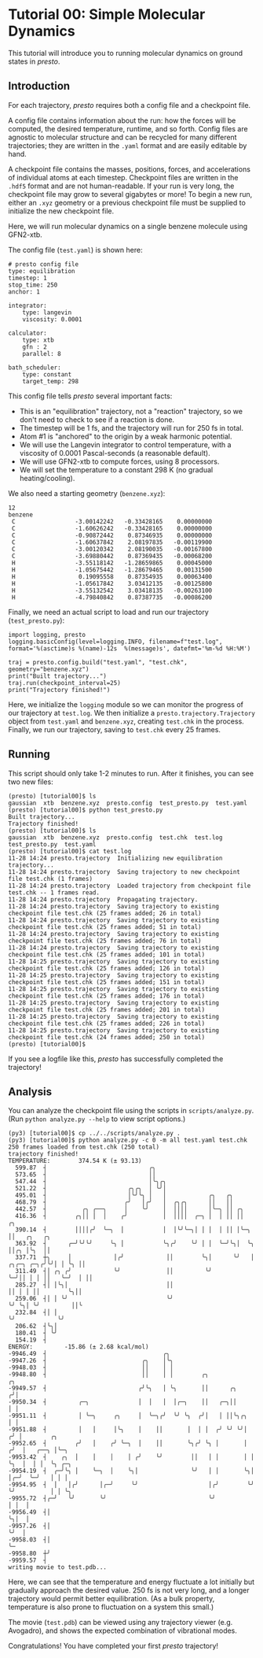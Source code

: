 # Tutorial 00: Simple Molecular Dynamics

This tutorial will introduce you to running molecular dynamics on ground states in *presto*.

## Introduction

For each trajectory, *presto* requires both a config file and a checkpoint file.

A config file contains information about the run: how the forces will be computed, the desired temperature, runtime, and so forth. 
Config files are agnostic to molecular structure and can be recycled for many different trajectories; 
they are written in the ``.yaml`` format and are easily editable by hand.

A checkpoint file contains the masses, positions, forces, and accelerations of individual atoms at each timestep.
Checkpoint files are written in the ``.hdf5`` format and are not human-readable.
If your run is very long, the checkpoint file may grow to several gigabytes or more!
To begin a new run, either an ``.xyz`` geometry or a previous checkpoint file must be supplied to initialize the new checkpoint file.

Here, we will run molecular dynamics on a single benzene molecule using GFN2-xtb.

The config file (``test.yaml``) is shown here:

```
# presto config file
type: equilibration
timestep: 1
stop_time: 250
anchor: 1

integrator:
    type: langevin
    viscosity: 0.0001

calculator:
    type: xtb
    gfn : 2
    parallel: 8

bath_scheduler:
    type: constant
    target_temp: 298
```

This config file tells *presto* several important facts:
- This is an "equilibration" trajectory, not a "reaction" trajectory, so we don't need to check to see if a reaction is done.
- The timestep will be 1 fs, and the trajectory will run for 250 fs in total.
- Atom #1 is "anchored" to the origin by a weak harmonic potential.
- We will use the Langevin integrator to control temperature, with a viscosity of 0.0001 Pascal-seconds (a reasonable default).
- We will use GFN2-xtb to compute forces, using 8 processors.
- We will set the temperature to a constant 298 K (no gradual heating/cooling).

We also need a starting geometry (``benzene.xyz``):

```
12
benzene
 C                 -3.00142242   -0.33428165    0.00000000
 C                 -1.60626242   -0.33428165    0.00000000
 C                 -0.90872442    0.87346935    0.00000000
 C                 -1.60637842    2.08197835   -0.00119900
 C                 -3.00120342    2.08190035   -0.00167800
 C                 -3.69880442    0.87369435   -0.00068200
 H                 -3.55118142   -1.28659865    0.00045000
 H                 -1.05675442   -1.28679465    0.00131500
 H                  0.19095558    0.87354935    0.00063400
 H                 -1.05617842    3.03412135   -0.00125800
 H                 -3.55132542    3.03418135   -0.00263100
 H                 -4.79840842    0.87387735   -0.00086200
 ```
 
Finally, we need an actual script to load and run our trajectory (``test_presto.py``):
 
```
import logging, presto
logging.basicConfig(level=logging.INFO, filename=f"test.log", format='%(asctime)s %(name)-12s  %(message)s', datefmt='%m-%d %H:%M')

traj = presto.config.build("test.yaml", "test.chk", geometry="benzene.xyz")
print("Built trajectory...")
traj.run(checkpoint_interval=25)
print("Trajectory finished!")
````

Here, we initialize the ``logging`` module so we can monitor the progress of our trajectory at ``test.log``.
We then initialize a ``presto.trajectory.Trajectory`` object from ``test.yaml`` and ``benzene.xyz``, creating ``test.chk`` in the process.
Finally, we run our trajectory, saving to ``test.chk`` every 25 frames.

## Running

This script should only take 1-2 minutes to run. After it finishes, you can see two new files:

```
(presto) [tutorial00]$ ls
gaussian  xtb  benzene.xyz  presto.config  test_presto.py  test.yaml
(presto) [tutorial00]$ python test_presto.py
Built trajectory...
Trajectory finished!
(presto) [tutorial00]$ ls
gaussian  xtb  benzene.xyz  presto.config  test.chk  test.log  test_presto.py  test.yaml
(presto) [tutorial00]$ cat test.log
11-28 14:24 presto.trajectory  Initializing new equilibration trajectory...
11-28 14:24 presto.trajectory  Saving trajectory to new checkpoint file test.chk (1 frames)
11-28 14:24 presto.trajectory  Loaded trajectory from checkpoint file test.chk -- 1 frames read.
11-28 14:24 presto.trajectory  Propagating trajectory.
11-28 14:24 presto.trajectory  Saving trajectory to existing checkpoint file test.chk (25 frames added; 26 in total)
11-28 14:24 presto.trajectory  Saving trajectory to existing checkpoint file test.chk (25 frames added; 51 in total)
11-28 14:24 presto.trajectory  Saving trajectory to existing checkpoint file test.chk (25 frames added; 76 in total)
11-28 14:24 presto.trajectory  Saving trajectory to existing checkpoint file test.chk (25 frames added; 101 in total)
11-28 14:25 presto.trajectory  Saving trajectory to existing checkpoint file test.chk (25 frames added; 126 in total)
11-28 14:25 presto.trajectory  Saving trajectory to existing checkpoint file test.chk (25 frames added; 151 in total)
11-28 14:25 presto.trajectory  Saving trajectory to existing checkpoint file test.chk (25 frames added; 176 in total)
11-28 14:25 presto.trajectory  Saving trajectory to existing checkpoint file test.chk (25 frames added; 201 in total)
11-28 14:25 presto.trajectory  Saving trajectory to existing checkpoint file test.chk (25 frames added; 226 in total)
11-28 14:25 presto.trajectory  Saving trajectory to existing checkpoint file test.chk (24 frames added; 250 in total)
(presto) [tutorial00]$
```

If you see a logfile like this, *presto* has successfully completed the trajectory! 

## Analysis 

You can analyze the checkpoint file using the scripts in ``scripts/analyze.py``.
(Run ``python analyze.py --help`` to view script options.)

```
(py3) [tutorial00]$ cp ../../scripts/analyze.py .
(py3) [tutorial00]$ python analyze.py -c 0 -m all test.yaml test.chk
250 frames loaded from test.chk (250 total)
trajectory finished!
TEMPERATURE:		374.54 K (± 93.13)
  599.87  ┤                             ╭╮
  573.65  ┤                             ││
  547.44  ┤                             │╰╮╭╮
  521.22  ┤                       ╭╮╭╮  │ ╰╯│
  495.01  ┤                       │╰╯╰╮ │   │            ╭╮   ╭╮
  468.79  ┤                      ╭╯   │╭╯   │  ╭╮╭╮      ││   ││
  442.57  ┤          ╭╮ ╭──╮     │    ╰╯    │  ││││      │╰─╮ ││ ╭╮
  416.36  ┤        ╭╮││ │  │    ╭╯          │  ││││  ╭─╮ │  │ ││ ││              ╭╮
  390.14  ┤        ││││╭╯  ╰─╮  │           │  │╰╯╰─╮│ │ │  │ ││ │╰─╮            ││   ╭╮   ╭╮
  363.92  ┤      ╭─╯╰╯╰╯     ╰╮ │           ╰╮╭╯    ╰╯ │ │  ╰─╯╰╮│  ╰╮           ││╭╮ │╰╮  ││
  337.71  ┼╮     │            │╭╯            ││        ╰╮│      ╰╯   │ ╭╮╭─╮ ╭─╮╭╯╰╯│ │ ╰╮ ││
  311.49  ┤│ ╭╮ ╭╯            ╰╯             ││         ╰╯           ╰─╯││ │ │ ││   ╰─╯  │ ││
  285.27  ┤│ │╰╮│                            ││                         ││ │ │ ││        ╰╮││
  259.06  ┤│ │ ╰╯                            ╰╯                         ╰╯ ╰╮│ ╰╯         ││╰
  232.84  ┤│ │                                                              ╰╯            ╰╯
  206.62  ┤╰╮│
  180.41  ┤ ╰╯
  154.19  ┤
ENERGY:			-15.86 (± 2.68 kcal/mol)
-9946.49  ┤                                 ╭╮
-9947.26  ┤                           ╭╮    │╰╮
-9948.03  ┤                           ││    │ │
-9948.80  ┤                           ││    │ │        ╭╮               ╭╮
-9949.57  ┤                          ╭╯╰╮   │ ╰╮       ││      ╭╮      ╭╯│
-9950.34  ┤         ╭─╮              │  │   │  │╭─╮    ││   ╭─╮││      │ │
-9951.11  ┤         │ ╰─╮     ╭╮     │  ╰─╮╭╯  ╰╯ ╰╮  ╭╯│   │ ││╰╮╭╮   │ │
-9951.88  ┤         │   │     │╰╮    │    ││       │  │ │  ╭╯ ╰╯ ╰╯│  ╭╯ │        ╭╮
-9952.65  ┤        ╭╯   │    ╭╯ ╰─╮  │    ││       ╰╮╭╯ ╰╮ │       │ ╭╯  │   ╭──╮ │╰─╮
-9953.42  ┤    ╭╮  │    │    │    │ ╭╯    ╰╯        ││   │ │       │ │   ╰╮  │  │ │  ╰╮ ╭─╮
-9954.19  ┤  ╭─╯╰╮ │    ╰─╮  │    ╰╮│               ╰╯   │ │       ╰╮│    │╭─╯  ╰─╯   │ │ │
-9954.95  ┤  │   │╭╯      │╭─╯     ╰╯                    │╭╯        ╰╯    ╰╯          │ │ ╰╮
-9955.72  ┤╭─╯   ╰╯       ╰╯                             ╰╯                           │ │  │
-9956.49  ┤│                                                                          ╰╮│  │
-9957.26  ┤│                                                                           ╰╯  │
-9958.03  ┤│                                                                               ╰─
-9958.80  ┼╯
-9959.57  ┤
writing movie to test.pdb...
```

Here, we can see that the temperature and energy fluctuate a lot initially but gradually approach the desired value. 
250 fs is not very long, and a longer trajectory would permit better equilibration.
(As a bulk property, temperature is also prone to fluctuation on a system this small.)

The movie (``test.pdb``) can be viewed using any trajectory viewer (e.g. Avogadro), and shows the expected combination of vibrational modes.

Congratulations! You have completed your first *presto* trajectory!
